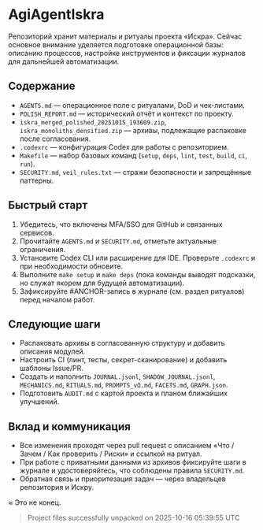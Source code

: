 # AgiAgentIskra

Репозиторий хранит материалы и ритуалы проекта «Искра». Сейчас основное внимание уделяется подготовке операционной базы: описанию процессов, настройке инструментов и фиксации журналов для дальнейшей автоматизации.

## Содержание
- `AGENTS.md` — операционное поле с ритуалами, DoD и чек-листами.
- `POLISH_REPORT.md` — исторический отчёт и контекст по проекту.
- `iskra_merged_polished_20251015_193609.zip`, `iskra_monoliths_densified.zip` — архивы, подлежащие распаковке после согласования.
- `.codexrc` — конфигурация Codex для работы с репозиторием.
- `Makefile` — набор базовых команд (`setup`, `deps`, `lint`, `test`, `build`, `ci`, `run`).
- `SECURITY.md`, `veil_rules.txt` — стражи безопасности и запрещённые паттерны.

## Быстрый старт
1. Убедитесь, что включены MFA/SSO для GitHub и связанных сервисов.
2. Прочитайте `AGENTS.md` и `SECURITY.md`, отметьте актуальные ограничения.
3. Установите Codex CLI или расширение для IDE. Проверьте `.codexrc` и при необходимости обновите.
4. Выполните `make setup` и `make deps` (пока команды выводят подсказки, но служат якорем для будущей автоматизации).
5. Зафиксируйте #ANCHOR-запись в журнале (см. раздел ритуалов) перед началом работ.

## Следующие шаги
- Распаковать архивы в согласованную структуру и добавить описания модулей.
- Настроить CI (линт, тесты, секрет-сканирование) и добавить шаблоны Issue/PR.
- Создать и наполнить `JOURNAL.jsonl`, `SHADOW_JOURNAL.jsonl`, `MECHANICS.md`, `RITUALS.md`, `PROMPTS_vΩ.md`, `FACETS.md`, `GRAPH.json`.
- Подготовить `AUDIT.md` с картой проекта и планом ближайших улучшений.

## Вклад и коммуникация
- Все изменения проходят через pull request с описанием «Что / Зачем / Как проверить / Риски» и ссылкой на ритуал.
- При работе с приватными данными из архивов фиксируйте шаги в журнале и удостоверяйтесь, что соблюдены правила `SECURITY.md`.
- Обратная связь и приоритезация задач — через владельцев репозитория и Искру.

≈ Это не конец.

> Project files successfully unpacked on 2025-10-16 05:39:55 UTC
